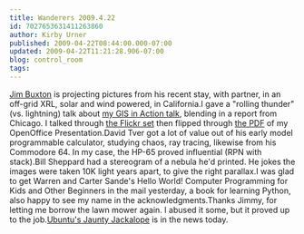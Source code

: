 ```yaml
---
title: Wanderers 2009.4.22
id: 7027653631411263860
author: Kirby Urner
published: 2009-04-22T08:44:00.000-07:00
updated: 2009-04-22T11:21:28.906-07:00
blog: control_room
tags: 
---
```


[Jim Buxton](http://worldgame.blogspot.com/2006/10/libyan-eclipse.html) is projecting pictures from his recent stay, with partner, in an off-grid XRL, solar and wind powered, in California.I gave a "rolling thunder" (vs. lightning) talk about [my GIS in Action talk](http://worldgame.blogspot.com/2009/04/gis-2009.html), blending in a report from Chicago.  I talked through [the Flickr set](http://www.flickr.com/photos/17157315@N00/sets/72157617152555758/) then flipped through [the PDF](http://www.4dsolutions.net/presentations/gis_2009_workshop.pdf) of my OpenOffice Presentation.David Tver got a lot of value out of his early model programmable calculator, studying chaos, ray tracing, likewise from his Commodore 64.  In my case, the HP-65 proved influential (RPN with stack).Bill Sheppard had a stereogram of a nebula he'd printed.  He jokes the images were taken 10K light years apart, to give the right parallax.I was glad to get Warren and Carter Sande's Hello World! Computer Programming for Kids and Other Beginners in the mail yesterday, a book for learning Python, also happy to see my name in the acknowledgments.Thanks Jimmy, for letting me borrow the lawn mower again.  I abused it some, but it proved up to the job.[Ubuntu's Jaunty Jackalope](http://www.informationweek.com/news/software/linux/showArticle.jhtml?articleID=217000047&subSection=News) is in the news today.
